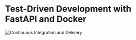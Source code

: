# Test-Driven Development with FastAPI and Docker

![Continuous Integration and Delivery](https://github.com/franciscoalface/fastapi-tdd-docker/workflows/Continuous%20Integration%20and%20Delivery/badge.svg?branch=main)